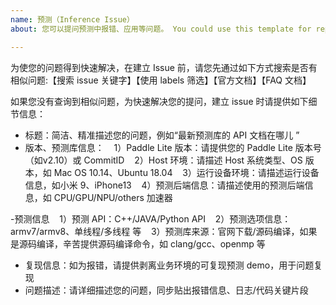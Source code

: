```yaml
---
name: 预测（Inference Issue）
about: 您可以提问预测中报错、应用等问题。 You could use this template for reporting an inference issue.

---
```


为使您的问题得到快速解决，在建立 Issue 前，请您先通过如下方式搜索是否有相似问题:【搜索 issue 关键字】【使用 labels 筛选】【官方文档】【FAQ 文档】

如果您没有查询到相似问题，为快速解决您的提问，建立 issue 时请提供如下细节信息：
- 标题：简洁、精准描述您的问题，例如“最新预测库的 API 文档在哪儿 ”
- 版本、预测库信息：
    1）Paddle Lite 版本：请提供您的 Paddle Lite 版本号（如v2.10）或 CommitID
    2）Host 环境：请描述 Host 系统类型、OS 版本，如 Mac OS 10.14、Ubuntu 18.04
    3）运行设备环境：请描述运行设备信息，如小米 9、iPhone13
    4）预测后端信息：请描述使用的预测后端信息，如 CPU/GPU/NPU/others 加速器
    
-预测信息
    1）预测 API：C++/JAVA/Python API
    2）预测选项信息：armv7/armv8、单线程/多线程 等
    3）预测库来源：官网下载/源码编译，如果是源码编译，辛苦提供源码编译命令，如 clang/gcc、openmp 等
- 复现信息：如为报错，请提供剥离业务环境的可复现预测 demo，用于问题复现
- 问题描述：请详细描述您的问题，同步贴出报错信息、日志/代码关键片段
